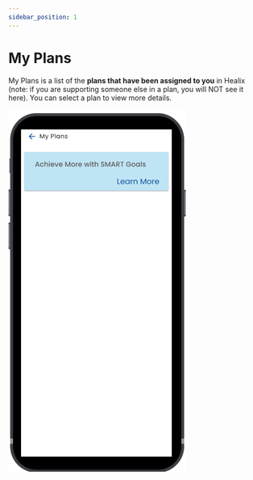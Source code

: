 ```yaml
---
sidebar_position: 1
---
```


# My Plans

My Plans is a list of the **plans that have been assigned to you** in Healix (note: if you are supporting someone else in a plan, you will NOT see it here). You can select a plan to view more details.

![My Plans](img/my-plans.png)